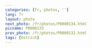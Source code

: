 ```yaml
---
categories: [fr, photos, '']
lang: fr
layout: photo
next_photo: /fr/photos/P0000134.html
picname: P0000133
prev_photo: /fr/photos/P0000132.html
tags: [Ostrich]
---
```

